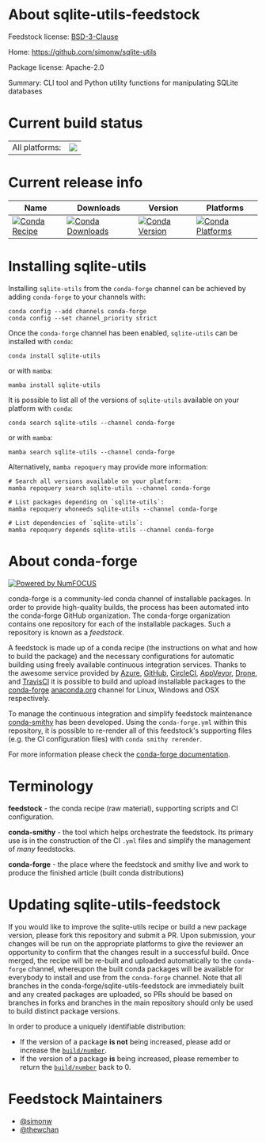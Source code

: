 About sqlite-utils-feedstock
============================

Feedstock license: [BSD-3-Clause](https://github.com/conda-forge/sqlite-utils-feedstock/blob/main/LICENSE.txt)

Home: https://github.com/simonw/sqlite-utils

Package license: Apache-2.0

Summary: CLI tool and Python utility functions for manipulating SQLite databases

Current build status
====================


<table><tr><td>All platforms:</td>
    <td>
      <a href="https://dev.azure.com/conda-forge/feedstock-builds/_build/latest?definitionId=12522&branchName=main">
        <img src="https://dev.azure.com/conda-forge/feedstock-builds/_apis/build/status/sqlite-utils-feedstock?branchName=main">
      </a>
    </td>
  </tr>
</table>

Current release info
====================

| Name | Downloads | Version | Platforms |
| --- | --- | --- | --- |
| [![Conda Recipe](https://img.shields.io/badge/recipe-sqlite--utils-green.svg)](https://anaconda.org/conda-forge/sqlite-utils) | [![Conda Downloads](https://img.shields.io/conda/dn/conda-forge/sqlite-utils.svg)](https://anaconda.org/conda-forge/sqlite-utils) | [![Conda Version](https://img.shields.io/conda/vn/conda-forge/sqlite-utils.svg)](https://anaconda.org/conda-forge/sqlite-utils) | [![Conda Platforms](https://img.shields.io/conda/pn/conda-forge/sqlite-utils.svg)](https://anaconda.org/conda-forge/sqlite-utils) |

Installing sqlite-utils
=======================

Installing `sqlite-utils` from the `conda-forge` channel can be achieved by adding `conda-forge` to your channels with:

```
conda config --add channels conda-forge
conda config --set channel_priority strict
```

Once the `conda-forge` channel has been enabled, `sqlite-utils` can be installed with `conda`:

```
conda install sqlite-utils
```

or with `mamba`:

```
mamba install sqlite-utils
```

It is possible to list all of the versions of `sqlite-utils` available on your platform with `conda`:

```
conda search sqlite-utils --channel conda-forge
```

or with `mamba`:

```
mamba search sqlite-utils --channel conda-forge
```

Alternatively, `mamba repoquery` may provide more information:

```
# Search all versions available on your platform:
mamba repoquery search sqlite-utils --channel conda-forge

# List packages depending on `sqlite-utils`:
mamba repoquery whoneeds sqlite-utils --channel conda-forge

# List dependencies of `sqlite-utils`:
mamba repoquery depends sqlite-utils --channel conda-forge
```


About conda-forge
=================

[![Powered by
NumFOCUS](https://img.shields.io/badge/powered%20by-NumFOCUS-orange.svg?style=flat&colorA=E1523D&colorB=007D8A)](https://numfocus.org)

conda-forge is a community-led conda channel of installable packages.
In order to provide high-quality builds, the process has been automated into the
conda-forge GitHub organization. The conda-forge organization contains one repository
for each of the installable packages. Such a repository is known as a *feedstock*.

A feedstock is made up of a conda recipe (the instructions on what and how to build
the package) and the necessary configurations for automatic building using freely
available continuous integration services. Thanks to the awesome service provided by
[Azure](https://azure.microsoft.com/en-us/services/devops/), [GitHub](https://github.com/),
[CircleCI](https://circleci.com/), [AppVeyor](https://www.appveyor.com/),
[Drone](https://cloud.drone.io/welcome), and [TravisCI](https://travis-ci.com/)
it is possible to build and upload installable packages to the
[conda-forge](https://anaconda.org/conda-forge) [anaconda.org](https://anaconda.org/)
channel for Linux, Windows and OSX respectively.

To manage the continuous integration and simplify feedstock maintenance
[conda-smithy](https://github.com/conda-forge/conda-smithy) has been developed.
Using the ``conda-forge.yml`` within this repository, it is possible to re-render all of
this feedstock's supporting files (e.g. the CI configuration files) with ``conda smithy rerender``.

For more information please check the [conda-forge documentation](https://conda-forge.org/docs/).

Terminology
===========

**feedstock** - the conda recipe (raw material), supporting scripts and CI configuration.

**conda-smithy** - the tool which helps orchestrate the feedstock.
                   Its primary use is in the construction of the CI ``.yml`` files
                   and simplify the management of *many* feedstocks.

**conda-forge** - the place where the feedstock and smithy live and work to
                  produce the finished article (built conda distributions)


Updating sqlite-utils-feedstock
===============================

If you would like to improve the sqlite-utils recipe or build a new
package version, please fork this repository and submit a PR. Upon submission,
your changes will be run on the appropriate platforms to give the reviewer an
opportunity to confirm that the changes result in a successful build. Once
merged, the recipe will be re-built and uploaded automatically to the
`conda-forge` channel, whereupon the built conda packages will be available for
everybody to install and use from the `conda-forge` channel.
Note that all branches in the conda-forge/sqlite-utils-feedstock are
immediately built and any created packages are uploaded, so PRs should be based
on branches in forks and branches in the main repository should only be used to
build distinct package versions.

In order to produce a uniquely identifiable distribution:
 * If the version of a package **is not** being increased, please add or increase
   the [``build/number``](https://docs.conda.io/projects/conda-build/en/latest/resources/define-metadata.html#build-number-and-string).
 * If the version of a package **is** being increased, please remember to return
   the [``build/number``](https://docs.conda.io/projects/conda-build/en/latest/resources/define-metadata.html#build-number-and-string)
   back to 0.

Feedstock Maintainers
=====================

* [@simonw](https://github.com/simonw/)
* [@thewchan](https://github.com/thewchan/)


<!-- dummy commit to enable rerendering -->

